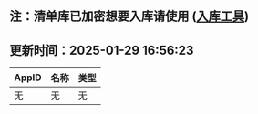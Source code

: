 ## 注：清单库已加密想要入库请使用 ([入库工具](https://github.com/BlankTMing/ManifestAutoUpdate/releases))

## 更新时间：2025-01-29 16:56:23
| AppID | 名称 | 类型  |
| :-------------------- | :----------------------------- | :----------- |
| 无 | 无 | 无 |
